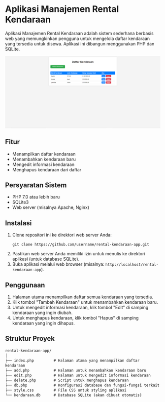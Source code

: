 # Aplikasi Manajemen Rental Kendaraan

Aplikasi Manajemen Rental Kendaraan adalah sistem sederhana berbasis web yang memungkinkan pengguna untuk mengelola daftar kendaraan yang tersedia untuk disewa. Aplikasi ini dibangun menggunakan PHP dan SQLite.

<img src="kendaraan.png">

## Fitur

- Menampilkan daftar kendaraan
- Menambahkan kendaraan baru
- Mengedit informasi kendaraan
- Menghapus kendaraan dari daftar

## Persyaratan Sistem

- PHP 7.0 atau lebih baru
- SQLite3
- Web server (misalnya Apache, Nginx)

## Instalasi

1. Clone repositori ini ke direktori web server Anda:
   ```
   git clone https://github.com/username/rental-kendaraan-app.git
   ```
2. Pastikan web server Anda memiliki izin untuk menulis ke direktori aplikasi (untuk database SQLite).
3. Buka aplikasi melalui web browser (misalnya: `http://localhost/rental-kendaraan-app`).

## Penggunaan

1. Halaman utama menampilkan daftar semua kendaraan yang tersedia.
2. Klik tombol "Tambah Kendaraan" untuk menambahkan kendaraan baru.
3. Untuk mengedit informasi kendaraan, klik tombol "Edit" di samping kendaraan yang ingin diubah.
4. Untuk menghapus kendaraan, klik tombol "Hapus" di samping kendaraan yang ingin dihapus.

## Struktur Proyek

```
rental-kendaraan-app/
│
├── index.php         # Halaman utama yang menampilkan daftar kendaraan
├── add.php           # Halaman untuk menambahkan kendaraan baru
├── edit.php          # Halaman untuk mengedit informasi kendaraan
├── delete.php        # Script untuk menghapus kendaraan
├── db.php            # Konfigurasi database dan fungsi-fungsi terkait
├── style.css         # File CSS untuk styling aplikasi
└── kendaraan.db      # Database SQLite (akan dibuat otomatis)
```


